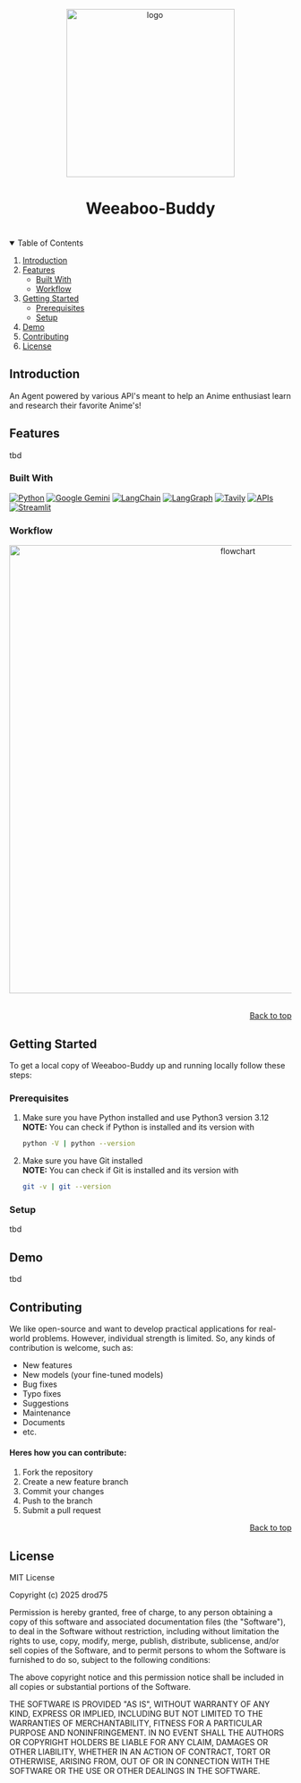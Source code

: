 <a name="readme-top"></a>

<div align="center">
  <img src="./public/Logo.png" alt='logo' width=300>
  <h1>Weeaboo-Buddy</h1>
</div> <br>

<details open>
<summary>Table of Contents</summary>
<ol>
  <li>
    <a href="#introduction">Introduction</a>
  </li>
  <li>
    <a href="#features">Features</a>
    <ul>
      <li>
        <a href="#built-with">Built With</a>
      </li>
      <li>
        <a href="#workflow">Workflow</a>
      </li>
    </ul>
  </li>
  <li>
    <a href="#getting-started">Getting Started</a>
    <ul>
      <li><a href="#prerequisites">Prerequisites</a></li>
      <li><a href="#setup">Setup</a></li>
    </ul>
  </li>
  <li><a href="#demo">Demo</a></li>
  <li><a href="#contributing">Contributing</a></li>
  <li><a href="#license">License</a></li>
</ol>
</details>

## Introduction
An Agent powered by various API's meant to help an Anime enthusiast learn and research their favorite Anime's! 

## Features
tbd

### Built With
[![Python][Python]][Python-url]
[![Google Gemini][Gemini]][Gemini-url]
[![LangChain][LangChain]][LangChain-url]
[![LangGraph][LangGraph]][LangGraph-url]
[![Tavily][Tavily]][Tavily-url]
[![APIs][APIs]][APIs-url]
[![Streamlit][Streamlit]][Streamlit-url]

### Workflow
<div align="center">
  <img src="./public/workflow.png" alt='flowchart' width=800>
</div> <br>
<p align="right"><a href="#readme-top">Back to top</a></p>

## Getting Started
To get a local copy of Weeaboo-Buddy up and running locally follow these steps:  

### Prerequisites
1. Make sure you have Python installed and use Python3 version 3.12   
**NOTE:** You can check if Python is installed and its version with 
    ```sh
    python -V | python --version
    ```
2. Make sure you have Git installed  
**NOTE:** You can check if Git is installed and its version with
    ```sh
    git -v | git --version
    ```
    
### Setup
tbd

## Demo
tbd

## Contributing
We like open-source and want to develop practical applications for real-world problems. However, individual strength is limited. So, any kinds of contribution is welcome, such as:
- New features
- New models (your fine-tuned models)
- Bug fixes
- Typo fixes
- Suggestions
- Maintenance
- Documents
- etc.

#### Heres how you can contribute:
1. Fork the repository
2. Create a new feature branch
3. Commit your changes 
4. Push to the branch 
5. Submit a pull request

<p align="right"><a href="#readme-top">Back to top</a></p>


## License
MIT License

Copyright (c) 2025 drod75

Permission is hereby granted, free of charge, to any person obtaining a copy
of this software and associated documentation files (the "Software"), to deal
in the Software without restriction, including without limitation the rights
to use, copy, modify, merge, publish, distribute, sublicense, and/or sell
copies of the Software, and to permit persons to whom the Software is
furnished to do so, subject to the following conditions:

The above copyright notice and this permission notice shall be included in all
copies or substantial portions of the Software.

THE SOFTWARE IS PROVIDED "AS IS", WITHOUT WARRANTY OF ANY KIND, EXPRESS OR
IMPLIED, INCLUDING BUT NOT LIMITED TO THE WARRANTIES OF MERCHANTABILITY,
FITNESS FOR A PARTICULAR PURPOSE AND NONINFRINGEMENT. IN NO EVENT SHALL THE
AUTHORS OR COPYRIGHT HOLDERS BE LIABLE FOR ANY CLAIM, DAMAGES OR OTHER
LIABILITY, WHETHER IN AN ACTION OF CONTRACT, TORT OR OTHERWISE, ARISING FROM,
OUT OF OR IN CONNECTION WITH THE SOFTWARE OR THE USE OR OTHER DEALINGS IN THE
SOFTWARE.

[Python]: https://img.shields.io/badge/python-FFDE57?style=for-the-badge&logo=python&logoColor=4584B6
[Python-url]: https://www.python.org/

[Gemini]: https://img.shields.io/badge/Google%20Gemini-886FBF?style=for-the-badge&logo=googlegemini&logoColor=fff
[Gemini-url]: https://gemini.google.com/app

[Streamlit]: [https://img.shields.io/badge/Streamlit-262626?style=for-the-badge&logo=streamlit&logoColor=white](https://img.shields.io/badge/Streamlit-262626?style=for-the-badge&logo=streamlit&logoColor=white)
[Streamlit-url]: [https://streamlit.io/](https://streamlit.io/)

[LangChain]: [https://img.shields.io/badge/LangChain-6B4FBB?style=for-the-badge&logo=langchain&logoColor=white](https://img.shields.io/badge/LangChain-6B4FBB?style=for-the-badge&logo=langchain&logoColor=white)
[LangChain-url]: [https://www.langchain.com/](https://www.langchain.com/)

[LangGraph]: [https://img.shields.io/badge/LangGraph-4A90E2?style=for-the-badge&logo=langgraph&logoColor=white](https://img.shields.io/badge/LangGraph-4A90E2?style=for-the-badge&logo=langgraph&logoColor=white)
[LangGraph-url]: [https://www.langchain.com/langgraph](https://www.langchain.com/langgraph)

[Tavily]: [https://img.shields.io/badge/Tavily-1042FF?style=for-the-badge&logo=tavily&logoColor=white](https://img.shields.io/badge/Tavily-1042FF?style=for-the-badge&logo=tavily&logoColor=white)
[Tavily-url]: [https://tavily.com/](https://tavily.com/)

[APIs]: [https://img.shields.io/badge/APIs-333333?style=for-the-badge&logo=apidocs&logoColor=white](https://img.shields.io/badge/APIs-333333?style=for-the-badge&logo=apidocs&logoColor=white)
[APIs-url]: [https://www.postman.com/api-documentation-tool/](https://www.postman.com/api-documentation-tool/)
